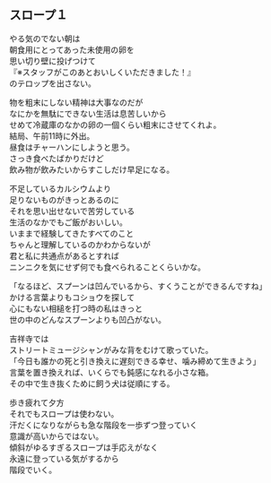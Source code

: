 ## スロープ１

やる気のでない朝は  
朝食用にとってあった未使用の卵を  
思い切り壁に投げつけて  
『※スタッフがこのあとおいしくいただきました！』  
のテロップを出さない。

物を粗末にしない精神は大事なのだが  
なにかを無駄にできない生活は息苦しいから  
せめて冷蔵庫のなかの卵の一個くらい粗末にさせてくれよ。  
結局、午前11時に外出。  
昼食はチャーハンにしようと思う。  
さっき食べたばかりだけど  
飲み物が飲みたいからすこしだけ早足になる。

不足しているカルシウムより  
足りないものがきっとあるのに  
それを思い出せないで苦労している  
生活のなかでもご飯がおいしい。  
いままで経験してきたすべてのこと  
ちゃんと理解しているのかわからないが  
君と私に共通点があるとすれば  
ニンニクを気にせず何でも食べられることくらいかな。

「なるほど、スプーンは凹んでいるから、すくうことができるんですね」  
かける言葉よりもコショウを探して  
心にもない相槌を打つ時の私はきっと  
世の中のどんなスプーンよりも凹凸がない。

吉祥寺では  
ストリートミュージシャンがみな背をむけて歌っていた。  
「今日も誰かの死と引き換えに遅刻できる幸せ、噛み締めて生きよう」  
言葉を置き換えれば、いくらでも鈍感になれる小さな箱。  
その中で生き抜くために飼う犬は従順にする。

歩き疲れて夕方  
それでもスロープは使わない。  
汗だくになりながらも急な階段を一歩ずつ登っていく  
意識が高いからではない。  
傾斜がゆるすぎるスロープは手応えがなく  
永遠に登っている気がするから  
階段でいく。
